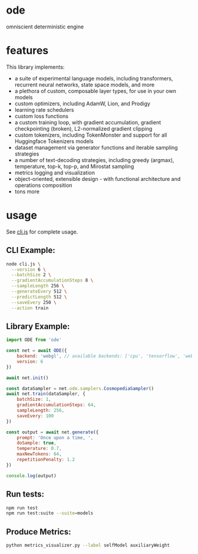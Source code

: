 # ode

omniscient deterministic engine

# features

This library implements:

-   a suite of experimental language models, including transformers, recurrent neural networks, state space models, and more
-   a plethora of custom, composable layer types, for use in your own models
-   custom optimizers, including AdamW, Lion, and Prodigy
-   learning rate schedulers
-   custom loss functions
-   a custom training loop, with gradient accumulation, gradient checkpointing (broken), L2-normalized gradient clipping
-   custom tokenizers, including TokenMonster and support for all Huggingface Tokenizers models
-   dataset management via generator functions and iterable sampling strategies
-   a number of text-decoding strategies, including greedy (argmax), temperature, top-k, top-p, and Mirostat sampling
-   metrics logging and visualization
-   object-oriented, extensible design - with functional architecture and operations composition
-   tons more

# usage

See [cli.js](./cli.js) for complete usage.

## CLI Example:

```sh
node cli.js \
  --version 6 \
  --batchSize 2 \
  --gradientAccumulationSteps 8 \
  --sampleLength 256 \
  --generateEvery 512 \
  --predictLength 512 \
  --saveEvery 250 \
  --action train
```

## Library Example:

```js
import ODE from 'ode'

const net = await ODE({
    backend: 'webgl', // available backends: ['cpu', 'tensorflow', 'webgl', 'webgpu']
    version: 6
})

await net.init()

const dataSampler = net.ode.samplers.CosmopediaSampler()
await net.train(dataSampler, {
    batchSize: 1,
    gradientAccumulationSteps: 64,
    sampleLength: 256,
    saveEvery: 100
})

const output = await net.generate({
    prompt: 'Once upon a time, ',
    doSample: true,
    temperature: 0.7,
    maxNewTokens: 64,
    repetitionPenalty: 1.2
})

console.log(output)
```

## Run tests:

```sh
npm run test
npm run test:suite --suite=models
```

## Produce Metrics:

```sh
python metrics_visualizer.py --label selfModel auxiliaryWeight
```
